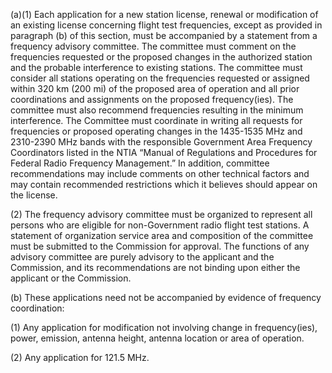 (a)(1) Each application for a new station license, renewal or modification of an existing license concerning flight test frequencies, except as provided in paragraph (b) of this section, must be accompanied by a statement from a frequency advisory committee. The committee must comment on the frequencies requested or the proposed changes in the authorized station and the probable interference to existing stations. The committee must consider all stations operating on the frequencies requested or assigned within 320 km (200 mi) of the proposed area of operation and all prior coordinations and assignments on the proposed frequency(ies). The committee must also recommend frequencies resulting in the minimum interference. The Committee must coordinate in writing all requests for frequencies or proposed operating changes in the 1435-1535 MHz and 2310-2390 MHz bands with the responsible Government Area Frequency Coordinators listed in the NTIA “Manual of Regulations and Procedures for Federal Radio Frequency Management.” In addition, committee recommendations may include comments on other technical factors and may contain recommended restrictions which it believes should appear on the license.

(2) The frequency advisory committee must be organized to represent all persons who are eligible for non-Government radio flight test stations. A statement of organization service area and composition of the committee must be submitted to the Commission for approval. The functions of any advisory committee are purely advisory to the applicant and the Commission, and its recommendations are not binding upon either the applicant or the Commission.

(b) These applications need not be accompanied by evidence of frequency coordination:

(1) Any application for modification not involving change in frequency(ies), power, emission, antenna height, antenna location or area of operation.

(2) Any application for 121.5 MHz.

